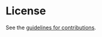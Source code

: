# License

See the
[guidelines for contributions](https://github.com/boucadair/attachment-circuit-model/blob/main/CONTRIBUTING.md).

